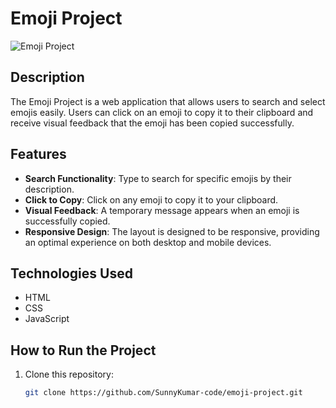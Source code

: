 # Emoji Project

![Emoji Project](https://sunnykumar-code.github.io/emoji-project/) 

## Description

The Emoji Project is a web application that allows users to search and select emojis easily. Users can click on an emoji to copy it to their clipboard and receive visual feedback that the emoji has been copied successfully.

## Features

- **Search Functionality**: Type to search for specific emojis by their description.
- **Click to Copy**: Click on any emoji to copy it to your clipboard.
- **Visual Feedback**: A temporary message appears when an emoji is successfully copied.
- **Responsive Design**: The layout is designed to be responsive, providing an optimal experience on both desktop and mobile devices.

## Technologies Used

- HTML
- CSS
- JavaScript

## How to Run the Project

1. Clone this repository:
   ```bash
   git clone https://github.com/SunnyKumar-code/emoji-project.git
